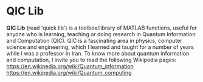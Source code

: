 # QIC Lib

**QIC Lib** (read 'quick lib') is a toolbox/library of MATLAB functions, useful for anyone who is learning, teaching or doing research in Quantum Information and Computation (QIC). QIC is a fascinating area in physics, computer science and engineering, which I learned and taught for a number of years while I was a professor in Iran.
To know more about quantum information and computation, I invite you to read the following Wikipedia pages:
https://en.wikipedia.org/wiki/Quantum_information
https://en.wikipedia.org/wiki/Quantum_computing